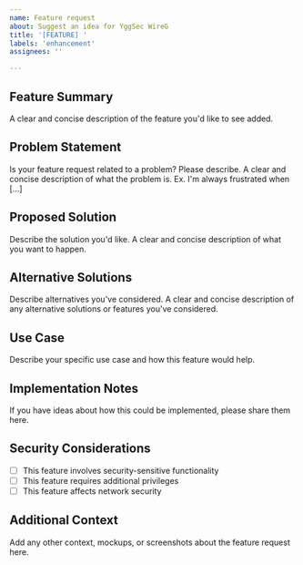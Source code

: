 ```yaml
---
name: Feature request
about: Suggest an idea for YggSec WireG
title: '[FEATURE] '
labels: 'enhancement'
assignees: ''

---
```


## Feature Summary
A clear and concise description of the feature you'd like to see added.

## Problem Statement
Is your feature request related to a problem? Please describe.
A clear and concise description of what the problem is. Ex. I'm always frustrated when [...]

## Proposed Solution
Describe the solution you'd like.
A clear and concise description of what you want to happen.

## Alternative Solutions
Describe alternatives you've considered.
A clear and concise description of any alternative solutions or features you've considered.

## Use Case
Describe your specific use case and how this feature would help.

## Implementation Notes
If you have ideas about how this could be implemented, please share them here.

## Security Considerations
- [ ] This feature involves security-sensitive functionality
- [ ] This feature requires additional privileges
- [ ] This feature affects network security

## Additional Context
Add any other context, mockups, or screenshots about the feature request here.